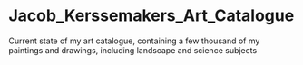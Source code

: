 # Jacob_Kerssemakers_Art_Catalogue
Current state of my art catalogue, containing a few thousand of my paintings and drawings, including landscape and science subjects
